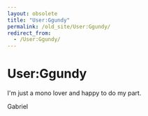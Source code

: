```yaml
---
layout: obsolete
title: "User:Ggundy"
permalink: /old_site/User:Ggundy/
redirect_from:
  - /User:Ggundy/
---
```


User:Ggundy
===========

I'm just a mono lover and happy to do my part.

Gabriel

